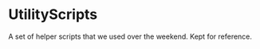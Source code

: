 UtilityScripts
==============

A set of helper scripts that we used over the weekend. Kept for reference.

